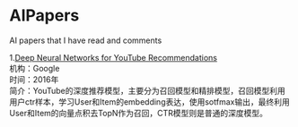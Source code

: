 # AIPapers
AI papers that I have read and comments

1.[Deep Neural Networks for YouTube Recommendations](./AIPapers/Deep%20Neural%20Networks%20for%20YouTube%20Recommendations.pdf) <br>
    机构：Google<br>
    时间：2016年<br>
    简介：YouTube的深度推荐模型，主要分为召回模型和精排模型，召回模型利用用户ctr样本，学习User和Item的embedding表达，使用sotfmax输出，最终利用User和Item的向量点积去TopN作为召回，CTR模型则是普通的深度模型。<br>
